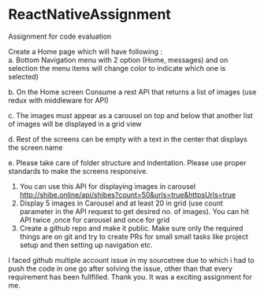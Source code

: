 # ReactNativeAssignment
Assignment for code evaluation

Create a Home page which will have following :               
a. Bottom Navigation menu with 2 option (Home, messages) and on selection the menu items will change color to indicate which one is selected)

b. On the Home screen Consume a rest API that returns a list of images (use redux with middleware for API)

c. The images must appear as a carousel on top and below that another list of images will be displayed in a grid view

d. Rest of the screens can be empty with a text in the center that displays the screen name

e. Please take care of folder structure and indentation. Please use proper standards to make the screens responsive.


1. You can use this API for displaying images in carousel
 http://shibe.online/api/shibes?count=50&urls=true&httpsUrls=true
2. Display 5 images in Carousel and at least 20 in grid (use count parameter in the API request to get desired no. of images). You can hit API twice ,once for carousel and once for grid
3. Create a github repo and make it public. Make sure only the required things are on git and try to create PRs for small small tasks like project setup and then setting up navigation etc.

I faced github multiple account issue in my sourcetree due to which i had to push the code in one go after solving the issue, other than that every requirement has been fullfilled.
Thank you. It was a exciting assignment for me.

